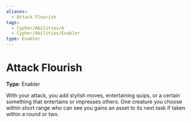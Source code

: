 ```yaml
---
aliases:
  - Attack Flourish
tags:
  - Cypher/Abilities/A
  - Cypher/Abilities/Enabler
type: Enabler
---
```


# Attack Flourish

**Type**: Enabler

With your attack, you add stylish moves, entertaining quips, or a certain something that entertains or impresses others. One creature you choose within short range who can see you gains an asset to its next task if taken within a round or two.
